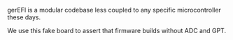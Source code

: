 gerEFI is a modular codebase less coupled to any specific microcontroller these days.

We use this fake board to assert that firmware builds without ADC and GPT.